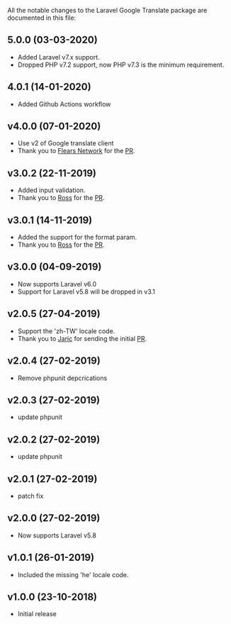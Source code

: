 All the notable changes to the Laravel Google Translate package are documented in this file:

## 5.0.0 (03-03-2020)
- Added Laravel v7.x support.
- Dropped PHP v7.2 support, now PHP v7.3 is the minimum requirement.

## 4.0.1 (14-01-2020)
- Added Github Actions workflow

## v4.0.0 (07-01-2020)
- Use v2 of Google translate client
- Thank you to [Flears Network](https://github.com/RossUK88) for the [PR](https://github.com/JoggApp/laravel-google-translate/pull/12).

## v3.0.2 (22-11-2019)
- Added input validation.
- Thank you to [Ross](https://github.com/RossUK88) for the [PR](https://github.com/JoggApp/laravel-google-translate/pull/9).

## v3.0.1 (14-11-2019)
- Added the support for the format param.
- Thank you to [Ross](https://github.com/RossUK88) for the [PR](https://github.com/JoggApp/laravel-google-translate/pull/8).

## v3.0.0 (04-09-2019)
- Now supports Laravel v6.0
- Support for Laravel v5.8 will be dropped in v3.1

## v2.0.5 (27-04-2019)
- Support the 'zh-TW' locale code.
- Thank you to [Jaric](https://github.com/jaric) for sending the initial [PR](https://github.com/JoggApp/laravel-google-translate/pull/4).

## v2.0.4 (27-02-2019)
- Remove phpunit depcrications

## v2.0.3 (27-02-2019)
- update phpunit

## v2.0.2 (27-02-2019)
- update phpunit

## v2.0.1 (27-02-2019)
- patch fix

## v2.0.0 (27-02-2019)
- Now supports Laravel v5.8

## v1.0.1 (26-01-2019)
- Included the missing 'he' locale code.

## v1.0.0 (23-10-2018)
- Initial release
